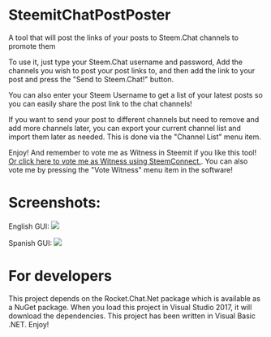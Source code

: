 # SteemitChatPostPoster
A tool that will post the links of your posts to Steem.Chat channels to promote them

To use it, just type your Steem.Chat username and password, Add the channels you wish to post your post links to, and then add the link to your post and press the "Send to Steem.Chat!" button.

You can also enter your Steem Username to get a list of your latest posts so you can easily share the post link to the chat channels!

If you want to send your post to different channels but need to remove and add more channels later, you can export your current channel list and import them later as needed. This is done via the "Channel List" menu item.

Enjoy! And remember to vote me as Witness in Steemit if you like this tool! [Or click here to vote me as Witness using SteemConnect.](https://v2.steemconnect.com/sign/account-witness-vote?witness=moisesmcardona&approve=1). You can also vote me by pressing the "Vote Witness" menu item in the software!

# Screenshots:
English GUI:
![](https://ipfs.steem.place/ipfs/QmVg8zdctgNaSpA9HpzFkYuUgwFtTFaQvRDCgxi64v6tK4)

Spanish GUI:
![](https://ipfs.steem.place/ipfs/Qmf2gbCbrS7o17mbo1RbrFDYr44UHVV2rvPc9QQusrATLA)

# For developers
This project depends on the Rocket.Chat.Net package which is available as a NuGet package. When you load this project in Visual Studio 2017, it will download the dependencies. This project has been written in Visual Basic .NET. Enjoy!